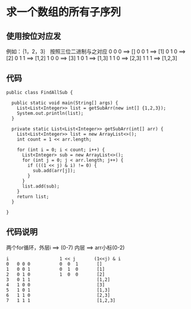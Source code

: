 # 求一个数组的所有子序列

## 使用按位对应发
例如：｛1，2，3｝
按照三位二进制与之对应
0 0 0  ==>  []
0 0 1  ==>  [1]
0 1 0  ==>  [2]
0 1 1  ==>  [1,2]
1 0 0  ==>  [3]
1 0 1  ==>  [1,3]
1 1 0  ==>  [2,3]
1 1 1  ==>  [1,2,3]

## 代码
```
public class FindAllSub {

  public static void main(String[] args) {
    List<List<Integer>> list = getSubArr(new int[] {1,2,3});
    System.out.println(list);
  }

  private static List<List<Integer>> getSubArr(int[] arr) {
    List<List<Integer>> list = new ArrayList<>();
    int count = 1 << arr.length;

    for (int i = 0; i < count; i++) {
      List<Integer> sub = new ArrayList<>();
      for (int j = 0; j < arr.length; j++) {
        if (((1 << j) & i) != 0) {
          sub.add(arr[j]);
        }
      }
      list.add(sub);
    }
    return list;
  }
  
}
```

## 代码说明
两个for循环，外层i ==> (0-7)
            内层  ==>  arr小标(0-2)
```
i                   1 << j       (1<<j) & i
0   0 0 0           0  0  1       []
1   0 0 1           0  1  0       [1]
2   0 1 0           1  0  0       [2]
3   0 1 1                         [1,2]
4   1 0 0                         [3]
5   1 0 1                         [1,3]
6   1 1 0                         [2,3] 
7   1 1 1                         [1,2,3]
```
